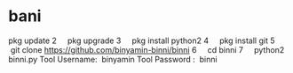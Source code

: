 # bani
pkg update  2     pkg upgrade  3     pkg install python2  4     pkg install git  5     git clone https://github.com/binyamin-binni/binni  6     cd binni  7     python2 binni.py Tool   Username:  binyamin Tool Password :  binni

